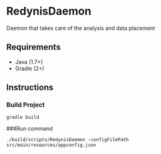 # RedynisDaemon
Daemon that takes care of the analysis and data placement

## Requirements
* Java (1.7+)
* Gradle (2+)

## Instructions

### Build Project
```
gradle build
```

###Run command
```
./build/scripts/RedynisDaemon -configFilePath src/main/resources/appconfig.json
```
